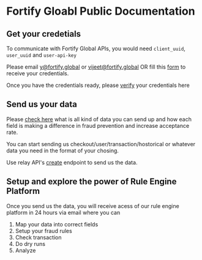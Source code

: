 # Fortify Gloabl Public Documentation



## Get your credetials
To communicate with Fortify Global APIs, you would need ```client_uuid```, ```user_uuid``` and ```user-api-key```

Please email <y@fortify.global> or <vijeet@fortify.global> OR  fill this [form] to receive your credentials.

Once you have the credentials ready, please [verify] your credentials here

## Send us your data
Please [check here] what is all kind of data you can send up and how each field is making a difference in fraud prevention and increase acceptance rate.

You can start sending us checkout/user/transaction/hostorical or whatever data you need in the format of your chosing.

Use relay API's [create] endpoint to send us the data. 

## Setup and explore the power of Rule Engine Platform

Once you send us the data, you will receive acess of our rule engine platform in 24 hours via email where you can 
1) Map your data into correct fields
2) Setup your fraud rules
3) Check transaction
4) Do dry runs
5) Analyze 



[verify]: https://api.fortify.global/nandi/docs#/auth/verify_api_key_api_v1_auth_user_api_key_verify_get
[create]: https://api.fortify.global/relay/docs#/relay/create_relay_data_api_v1_relay_create_post
[form]: https://forms.gle/QZu7TfgW9qMk1w7k6
[check here]: https://docs.google.com/document/d/11cXTKhvVFd-pKWZrEfcqiuD1dwM1UgT-z58JMUxpQl0/edit?usp=sharing



